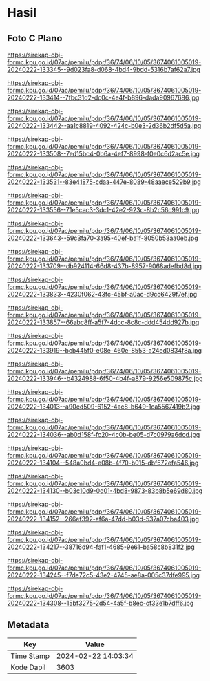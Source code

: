 # Hasil

## Foto C Plano

https://sirekap-obj-formc.kpu.go.id/07ac/pemilu/pdpr/36/74/06/10/05/3674061005019-20240222-133345--9d023fa8-d068-4bd4-9bdd-5316b7af62a7.jpg

https://sirekap-obj-formc.kpu.go.id/07ac/pemilu/pdpr/36/74/06/10/05/3674061005019-20240222-133414--7fbc31d2-dc0c-4e4f-b896-dada90967686.jpg

https://sirekap-obj-formc.kpu.go.id/07ac/pemilu/pdpr/36/74/06/10/05/3674061005019-20240222-133442--aa1c8819-4092-424c-b0e3-2d36b2df5d5a.jpg

https://sirekap-obj-formc.kpu.go.id/07ac/pemilu/pdpr/36/74/06/10/05/3674061005019-20240222-133508--7ed15bc4-0b6a-4ef7-8998-f0e0c6d2ac5e.jpg

https://sirekap-obj-formc.kpu.go.id/07ac/pemilu/pdpr/36/74/06/10/05/3674061005019-20240222-133531--83e41875-cdaa-447e-8089-48aaece529b9.jpg

https://sirekap-obj-formc.kpu.go.id/07ac/pemilu/pdpr/36/74/06/10/05/3674061005019-20240222-133556--71e5cac3-3dc1-42e2-923c-8b2c56c991c9.jpg

https://sirekap-obj-formc.kpu.go.id/07ac/pemilu/pdpr/36/74/06/10/05/3674061005019-20240222-133643--59c3fa70-3a95-40ef-ba1f-8050b53aa0eb.jpg

https://sirekap-obj-formc.kpu.go.id/07ac/pemilu/pdpr/36/74/06/10/05/3674061005019-20240222-133709--db924114-66d8-437b-8957-9068adefbd8d.jpg

https://sirekap-obj-formc.kpu.go.id/07ac/pemilu/pdpr/36/74/06/10/05/3674061005019-20240222-133833--4230f062-43fc-45bf-a0ac-d9cc6429f7ef.jpg

https://sirekap-obj-formc.kpu.go.id/07ac/pemilu/pdpr/36/74/06/10/05/3674061005019-20240222-133857--66abc8ff-a5f7-4dcc-8c8c-ddd454dd927b.jpg

https://sirekap-obj-formc.kpu.go.id/07ac/pemilu/pdpr/36/74/06/10/05/3674061005019-20240222-133919--bcb445f0-e08e-460e-8553-a24ed0834f8a.jpg

https://sirekap-obj-formc.kpu.go.id/07ac/pemilu/pdpr/36/74/06/10/05/3674061005019-20240222-133946--b4324988-6f50-4b4f-a879-9256e509875c.jpg

https://sirekap-obj-formc.kpu.go.id/07ac/pemilu/pdpr/36/74/06/10/05/3674061005019-20240222-134013--a90ed509-6152-4ac8-b649-1ca5567419b2.jpg

https://sirekap-obj-formc.kpu.go.id/07ac/pemilu/pdpr/36/74/06/10/05/3674061005019-20240222-134036--ab0d158f-fc20-4c0b-be05-d7c0979a6dcd.jpg

https://sirekap-obj-formc.kpu.go.id/07ac/pemilu/pdpr/36/74/06/10/05/3674061005019-20240222-134104--548a0bd4-e08b-4f70-b015-dbf572efa546.jpg

https://sirekap-obj-formc.kpu.go.id/07ac/pemilu/pdpr/36/74/06/10/05/3674061005019-20240222-134130--b03c10d9-0d01-4bd8-9873-83b8b5e69d80.jpg

https://sirekap-obj-formc.kpu.go.id/07ac/pemilu/pdpr/36/74/06/10/05/3674061005019-20240222-134152--266ef392-af6a-47dd-b03d-537a07cba403.jpg

https://sirekap-obj-formc.kpu.go.id/07ac/pemilu/pdpr/36/74/06/10/05/3674061005019-20240222-134217--38716d94-faf1-4685-9e61-ba58c8b831f2.jpg

https://sirekap-obj-formc.kpu.go.id/07ac/pemilu/pdpr/36/74/06/10/05/3674061005019-20240222-134245--f7de72c5-43e2-4745-ae8a-005c37dfe995.jpg

https://sirekap-obj-formc.kpu.go.id/07ac/pemilu/pdpr/36/74/06/10/05/3674061005019-20240222-134308--15bf3275-2d54-4a5f-b8ec-cf33e1b7dff6.jpg


## Metadata

| Key        | Value               |
| ---------- | ------------------- |
| Time Stamp | 2024-02-22 14:03:34 |
| Kode Dapil | 3603                |



